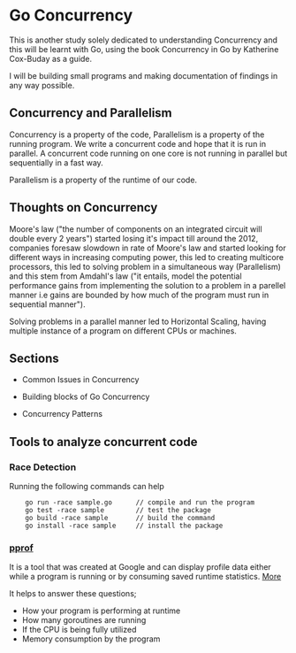# Go Concurrency

This is another study solely dedicated to understanding Concurrency and this will be learnt with Go, using the book Concurrency in Go by Katherine Cox-Buday as a guide.

I will be building small programs and making documentation of findings in any way possible.

## Concurrency and Parallelism

Concurrency is a property of the code, Parallelism is a property of the running program. We write a concurrent code and hope that it is run in parallel. A concurrent code running on one core is not running in parallel but sequentially in a fast way.

Parallelism is a property of the runtime of our code.

## Thoughts on Concurrency

Moore's law ("the number of components on an integrated circuit will double every 2 years") started losing it's impact till around the 2012, companies foresaw slowdown in rate of Moore's law and started looking for different ways in increasing computing power, this led to creating multicore processors, this led to solving problem in a simultaneous way (Parallelism) and this stem from Amdahl's law ("it entails, model the potential performance gains from implementing the solution to a problem in a parellel manner i.e gains are bounded by how much of the program must run in sequential manner").

Solving problems in a parallel manner led to Horizontal Scaling, having multiple instance of a program on different CPUs or machines.

## Sections

* Common Issues in Concurrency

* Building blocks of Go Concurrency

* Concurrency Patterns

## Tools to analyze concurrent code

### Race Detection

Running the following commands can help

        go run -race sample.go      // compile and run the program
        go test -race sample        // test the package
        go build -race sample       // build the command
        go install -race sample     // install the package

### [pprof](https://golang.org/pkg/runtime/pprof/)

It is a tool that was created at Google and can display profile data either while a program is running or by consuming saved runtime statistics. [More](https://github.com/google/pprof/blob/master/doc/README.md)

It helps to answer these questions;

* How your program is performing at runtime
* How many goroutines are running
* If the CPU is being fully utilized
* Memory consumption by the program
